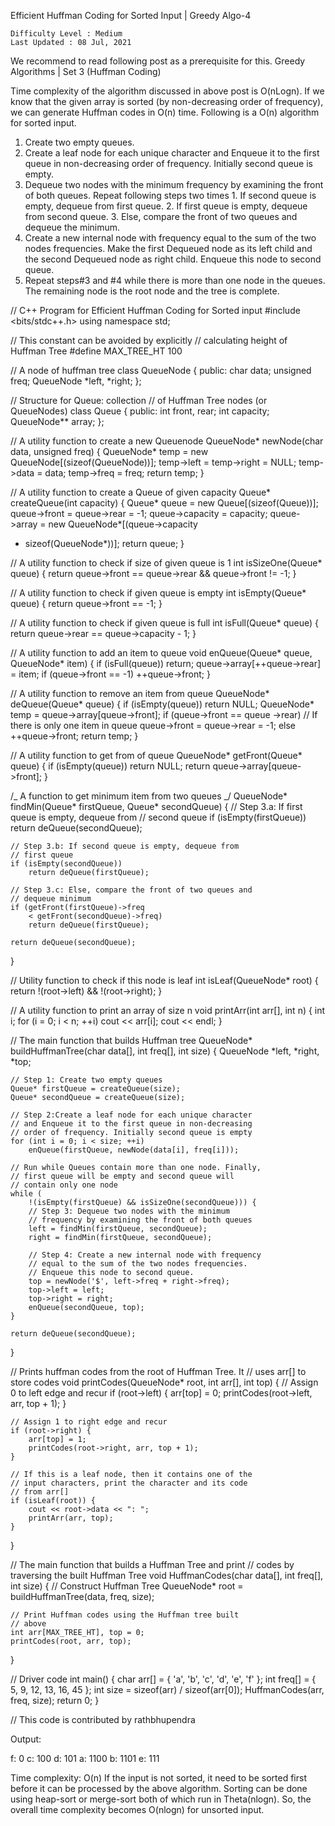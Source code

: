 <!-- ┏━┓╻  ╻     ┏━┓┏┓ ┏━┓╻ ╻╺┳╸   ╻ ╻╻ ╻┏━╸┏━╸┏┳┓┏━┓┏┓╻┏━╸┏━┓╺┳┓┏━╸┏━╸┏━╸┏━╸
     ┣━┫┃  ┃     ┣━┫┣┻┓┃ ┃┃ ┃ ┃    ┣━┫┃ ┃┣╸ ┣╸ ┃┃┃┣━┫┃┗┫┃  ┃ ┃ ┃┃┣╸ ┣╸ ┣╸ ┣╸
     ╹ ╹┗━╸┗━╸   ╹ ╹┗━┛┗━┛┗━┛ ╹    ╹ ╹┗━┛╹  ╹  ╹ ╹╹ ╹╹ ╹┗━╸┗━┛╺┻┛┗━╸┗━╸╹  ╹   -->

Efficient Huffman Coding for Sorted Input | Greedy Algo-4

    Difficulty Level : Medium
    Last Updated : 08 Jul, 2021

We recommend to read following post as a prerequisite for this.
Greedy Algorithms | Set 3 (Huffman Coding)

Time complexity of the algorithm discussed in above post is O(nLogn). If we know that the given array is sorted (by non-decreasing order of frequency), we can generate Huffman codes in O(n) time. Following is a O(n) algorithm for sorted input.

1. Create two empty queues.
2. Create a leaf node for each unique character and Enqueue it to the first queue in non-decreasing order of frequency. Initially second queue is empty.
3. Dequeue two nodes with the minimum frequency by examining the front of both queues. Repeat following steps two times 1. If second queue is empty, dequeue from first queue. 2. If first queue is empty, dequeue from second queue. 3. Else, compare the front of two queues and dequeue the minimum.
4. Create a new internal node with frequency equal to the sum of the two nodes frequencies. Make the first Dequeued node as its left child and the second Dequeued node as right child. Enqueue this node to second queue.
5. Repeat steps#3 and #4 while there is more than one node in the queues. The remaining node is the root node and the tree is complete.

<!-- ================================================================ -->

// C++ Program for Efficient Huffman Coding for Sorted input
#include <bits/stdc++.h>
using namespace std;

// This constant can be avoided by explicitly
// calculating height of Huffman Tree
#define MAX_TREE_HT 100

// A node of huffman tree
class QueueNode {
public:
char data;
unsigned freq;
QueueNode *left, *right;
};

// Structure for Queue: collection
// of Huffman Tree nodes (or QueueNodes)
class Queue {
public:
int front, rear;
int capacity;
QueueNode\*\* array;
};

// A utility function to create a new Queuenode
QueueNode* newNode(char data, unsigned freq)
{
QueueNode* temp = new QueueNode[(sizeof(QueueNode))];
temp->left = temp->right = NULL;
temp->data = data;
temp->freq = freq;
return temp;
}

// A utility function to create a Queue of given capacity
Queue* createQueue(int capacity)
{
Queue* queue = new Queue[(sizeof(Queue))];
queue->front = queue->rear = -1;
queue->capacity = capacity;
queue->array = new QueueNode\*[(queue->capacity

- sizeof(QueueNode\*))];
  return queue;
  }

// A utility function to check if size of given queue is 1
int isSizeOne(Queue\* queue)
{
return queue->front == queue->rear
&& queue->front != -1;
}

// A utility function to check if given queue is empty
int isEmpty(Queue\* queue) { return queue->front == -1; }

// A utility function to check if given queue is full
int isFull(Queue\* queue)
{
return queue->rear == queue->capacity - 1;
}

// A utility function to add an item to queue
void enQueue(Queue* queue, QueueNode* item)
{
if (isFull(queue))
return;
queue->array[++queue->rear] = item;
if (queue->front == -1)
++queue->front;
}

// A utility function to remove an item from queue
QueueNode* deQueue(Queue* queue)
{
if (isEmpty(queue))
return NULL;
QueueNode\* temp = queue->array[queue->front];
if (queue->front
== queue
->rear) // If there is only one item in queue
queue->front = queue->rear = -1;
else
++queue->front;
return temp;
}

// A utility function to get from of queue
QueueNode* getFront(Queue* queue)
{
if (isEmpty(queue))
return NULL;
return queue->array[queue->front];
}

/_ A function to get minimum item from two queues _/
QueueNode* findMin(Queue* firstQueue, Queue\* secondQueue)
{
// Step 3.a: If first queue is empty, dequeue from
// second queue
if (isEmpty(firstQueue))
return deQueue(secondQueue);

    // Step 3.b: If second queue is empty, dequeue from
    // first queue
    if (isEmpty(secondQueue))
        return deQueue(firstQueue);

    // Step 3.c: Else, compare the front of two queues and
    // dequeue minimum
    if (getFront(firstQueue)->freq
        < getFront(secondQueue)->freq)
        return deQueue(firstQueue);

    return deQueue(secondQueue);

}

// Utility function to check if this node is leaf
int isLeaf(QueueNode\* root)
{
return !(root->left) && !(root->right);
}

// A utility function to print an array of size n
void printArr(int arr[], int n)
{
int i;
for (i = 0; i < n; ++i)
cout << arr[i];
cout << endl;
}

// The main function that builds Huffman tree
QueueNode* buildHuffmanTree(char data[], int freq[],
int size)
{
QueueNode *left, *right, *top;

    // Step 1: Create two empty queues
    Queue* firstQueue = createQueue(size);
    Queue* secondQueue = createQueue(size);

<!-- ================================================================ -->

    // Step 2:Create a leaf node for each unique character
    // and Enqueue it to the first queue in non-decreasing
    // order of frequency. Initially second queue is empty
    for (int i = 0; i < size; ++i)
        enQueue(firstQueue, newNode(data[i], freq[i]));

    // Run while Queues contain more than one node. Finally,
    // first queue will be empty and second queue will
    // contain only one node
    while (
        !(isEmpty(firstQueue) && isSizeOne(secondQueue))) {
        // Step 3: Dequeue two nodes with the minimum
        // frequency by examining the front of both queues
        left = findMin(firstQueue, secondQueue);
        right = findMin(firstQueue, secondQueue);

        // Step 4: Create a new internal node with frequency
        // equal to the sum of the two nodes frequencies.
        // Enqueue this node to second queue.
        top = newNode('$', left->freq + right->freq);
        top->left = left;
        top->right = right;
        enQueue(secondQueue, top);
    }

    return deQueue(secondQueue);

}

// Prints huffman codes from the root of Huffman Tree. It
// uses arr[] to store codes
void printCodes(QueueNode\* root, int arr[], int top)
{
// Assign 0 to left edge and recur
if (root->left) {
arr[top] = 0;
printCodes(root->left, arr, top + 1);
}

    // Assign 1 to right edge and recur
    if (root->right) {
        arr[top] = 1;
        printCodes(root->right, arr, top + 1);
    }

    // If this is a leaf node, then it contains one of the
    // input characters, print the character and its code
    // from arr[]
    if (isLeaf(root)) {
        cout << root->data << ": ";
        printArr(arr, top);
    }

}

// The main function that builds a Huffman Tree and print
// codes by traversing the built Huffman Tree
void HuffmanCodes(char data[], int freq[], int size)
{
// Construct Huffman Tree
QueueNode\* root = buildHuffmanTree(data, freq, size);

    // Print Huffman codes using the Huffman tree built
    // above
    int arr[MAX_TREE_HT], top = 0;
    printCodes(root, arr, top);

}

// Driver code
int main()
{
char arr[] = { 'a', 'b', 'c', 'd', 'e', 'f' };
int freq[] = { 5, 9, 12, 13, 16, 45 };
int size = sizeof(arr) / sizeof(arr[0]);
HuffmanCodes(arr, freq, size);
return 0;
}

// This code is contributed by rathbhupendra

<!-- ================================================================ -->

Output:

f: 0
c: 100
d: 101
a: 1100
b: 1101
e: 111

<!-- ================================================================ -->

Time complexity: O(n)
If the input is not sorted, it need to be sorted first before it can be processed by the above algorithm. Sorting can be done using heap-sort or merge-sort both of which run in Theta(nlogn). So, the overall time complexity becomes O(nlogn) for unsorted input.
